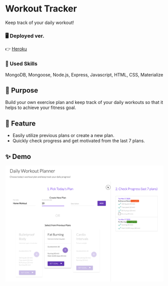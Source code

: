 # Workout Tracker

Keep track of your daily workout!

### 🖥 Deployed ver.

👉 [Heroku](https://desolate-brushlands-16007.herokuapp.com/)

### 💎 Used Skills

MongoDB, Mongoose, Node.js, Express, Javascript, HTML, CSS, Materialize

## 🎯 Purpose

Build your own exercise plan and keep track of your daily workouts so that it helps to achieve your fitness goal.

## 🔑 Feature

- Easily utilize previous plans or create a new plan.
- Quickly check progress and get motivated from the last 7 plans.

## ✨ Demo

![screenshot](/demo.gif)
